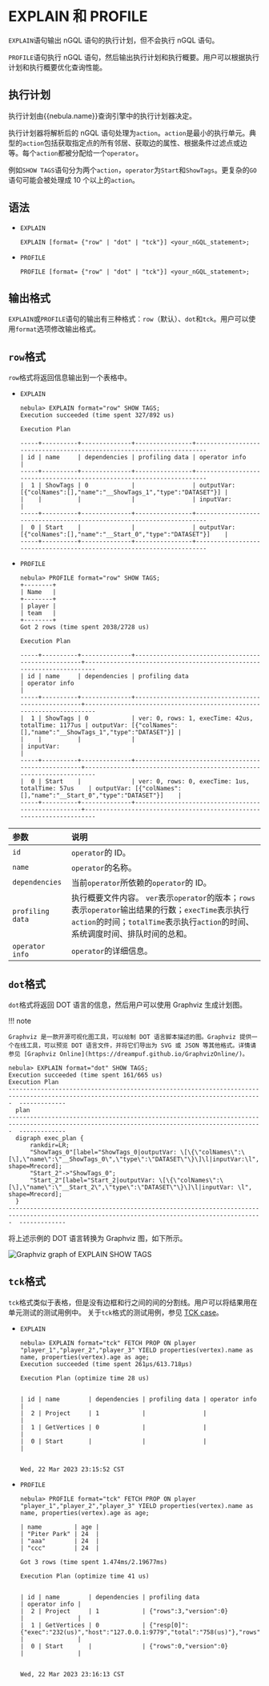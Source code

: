 # EXPLAIN 和 PROFILE

`EXPLAIN`语句输出 nGQL 语句的执行计划，但不会执行 nGQL 语句。

`PROFILE`语句执行 nGQL 语句，然后输出执行计划和执行概要。用户可以根据执行计划和执行概要优化查询性能。

## 执行计划

执行计划由{{nebula.name}}查询引擎中的执行计划器决定。

执行计划器将解析后的 nGQL 语句处理为`action`。`action`是最小的执行单元。典型的`action`包括获取指定点的所有邻居、获取边的属性、根据条件过滤点或边等。每个`action`都被分配给一个`operator`。

例如`SHOW TAGS`语句分为两个`action`，`operator`为`Start`和`ShowTags`。更复杂的`GO`语句可能会被处理成 10 个以上的`action`。

## 语法

- `EXPLAIN`

    ```ngql
    EXPLAIN [format= {"row" | "dot" | "tck"}] <your_nGQL_statement>;
    ```

- `PROFILE`

    ```ngql
    PROFILE [format= {"row" | "dot" | "tck"}] <your_nGQL_statement>;
    ```

## 输出格式

`EXPLAIN`或`PROFILE`语句的输出有三种格式：`row`（默认）、`dot`和`tck`。用户可以使用`format`选项修改输出格式。

## `row`格式

`row`格式将返回信息输出到一个表格中。

- `EXPLAIN`

    ```ngql
    nebula> EXPLAIN format="row" SHOW TAGS;
    Execution succeeded (time spent 327/892 us)

    Execution Plan

    -----+----------+--------------+----------------+----------------------------------------------------------------------
    | id | name     | dependencies | profiling data | operator info                                                       |
    -----+----------+--------------+----------------+----------------------------------------------------------------------
    |  1 | ShowTags | 0            |                | outputVar: [{"colNames":[],"name":"__ShowTags_1","type":"DATASET"}] |
    |    |          |              |                | inputVar:                                                           |
    -----+----------+--------------+----------------+----------------------------------------------------------------------
    |  0 | Start    |              |                | outputVar: [{"colNames":[],"name":"__Start_0","type":"DATASET"}]    |
    -----+----------+--------------+----------------+----------------------------------------------------------------------
    ```

- `PROFILE`

    ```ngql
    nebula> PROFILE format="row" SHOW TAGS;
    +--------+
    | Name   |
    +--------+
    | player |
    | team   |
    +--------+
    Got 2 rows (time spent 2038/2728 us)

    Execution Plan

    -----+----------+--------------+----------------------------------------------------+----------------------------------------------------------------------
    | id | name     | dependencies | profiling data                                     | operator info                                                       |
    -----+----------+--------------+----------------------------------------------------+----------------------------------------------------------------------
    |  1 | ShowTags | 0            | ver: 0, rows: 1, execTime: 42us, totalTime: 1177us | outputVar: [{"colNames":[],"name":"__ShowTags_1","type":"DATASET"}] |
    |    |          |              |                                                    | inputVar:                                                           |
    -----+----------+--------------+----------------------------------------------------+----------------------------------------------------------------------
    |  0 | Start    |              | ver: 0, rows: 0, execTime: 1us, totalTime: 57us    | outputVar: [{"colNames":[],"name":"__Start_0","type":"DATASET"}]    |
    -----+----------+--------------+----------------------------------------------------+----------------------------------------------------------------------
    ```

|参数|说明|
|:---|:---|
|`id`|`operator`的 ID。|
|`name`|`operator`的名称。|
|`dependencies`|当前`operator`所依赖的`operator`的 ID。|
|`profiling data`|执行概要文件内容。 `ver`表示`operator`的版本；`rows`表示`operator`输出结果的行数；`execTime`表示执行`action`的时间；`totalTime`表示执行`action`的时间、系统调度时间、排队时间的总和。|
|`operator info`|`operator`的详细信息。|

## `dot`格式

`dot`格式将返回 DOT 语言的信息，然后用户可以使用 Graphviz 生成计划图。

!!! note

    Graphviz 是一款开源可视化图工具，可以绘制 DOT 语言脚本描述的图。Graphviz 提供一个在线工具，可以预览 DOT 语言文件，并将它们导出为 SVG 或 JSON 等其他格式。详情请参见 [Graphviz Online](https://dreampuf.github.io/GraphvizOnline/)。

```ngql
nebula> EXPLAIN format="dot" SHOW TAGS;
Execution succeeded (time spent 161/665 us)
Execution Plan
---------------------------------------------------------------------------------------------------------------------------------------------  -------------
  plan
---------------------------------------------------------------------------------------------------------------------------------------------  -------------
  digraph exec_plan {
      rankdir=LR;
      "ShowTags_0"[label="ShowTags_0|outputVar: \[\{\"colNames\":\[\],\"name\":\"__ShowTags_0\",\"type\":\"DATASET\"\}\]\l|inputVar:\l",   shape=Mrecord];
      "Start_2"->"ShowTags_0";
      "Start_2"[label="Start_2|outputVar: \[\{\"colNames\":\[\],\"name\":\"__Start_2\",\"type\":\"DATASET\"\}\]\l|inputVar: \l",   shape=Mrecord];
  }
---------------------------------------------------------------------------------------------------------------------------------------------  -------------
```

将上述示例的 DOT 语言转换为 Graphviz 图，如下所示。

![Graphviz graph of EXPLAIN SHOW TAGS](https://docs-cdn.nebula-graph.com.cn/docs-2.0/3.ngql-guide/16.query-tuning-statements/explain-show-tags.png)

## `tck`格式

`tck`格式类似于表格，但是没有边框和行之间的间的分割线。用户可以将结果用在单元测试的测试用例中。
关于`tck`格式的测试用例，参见 [TCK case](https://github.com/vesoft-inc/nebula/tree/master/tests/tck/features)。

- `EXPLAIN`

    ```ngql
    nebula> EXPLAIN format="tck" FETCH PROP ON player "player_1","player_2","player_3" YIELD properties(vertex).name as name, properties(vertex).age as age;
    Execution succeeded (time spent 261µs/613.718µs)

    Execution Plan (optimize time 28 us)


    | id | name        | dependencies | profiling data | operator info |
    |  2 | Project     | 1            |                |               |
    |  1 | GetVertices | 0            |                |               |
    |  0 | Start       |              |                |               |
                                                          

    Wed, 22 Mar 2023 23:15:52 CST

    ```

- `PROFILE`

    ```ngql
    nebula> PROFILE format="tck" FETCH PROP ON player "player_1","player_2","player_3" YIELD properties(vertex).name as name, properties(vertex).age as age;

    | name         | age |
    | "Piter Park" | 24  |
    | "aaa"        | 24  |
    | "ccc"        | 24  |

    Got 3 rows (time spent 1.474ms/2.19677ms)

    Execution Plan (optimize time 41 us)


    | id | name        | dependencies | profiling data                                                                                                      | operator info |
    |  2 | Project     | 1            | {"rows":3,"version":0}                                                                                              |               |
    |  1 | GetVertices | 0            | {"resp[0]":{"exec":"232(us)","host":"127.0.0.1:9779","total":"758(us)"},"rows":3,"total_rpc":"875(us)","version":0} |               |
    |  0 | Start       |              | {"rows":0,"version":0}                                                                                              |               |


    Wed, 22 Mar 2023 23:16:13 CST

    ```
